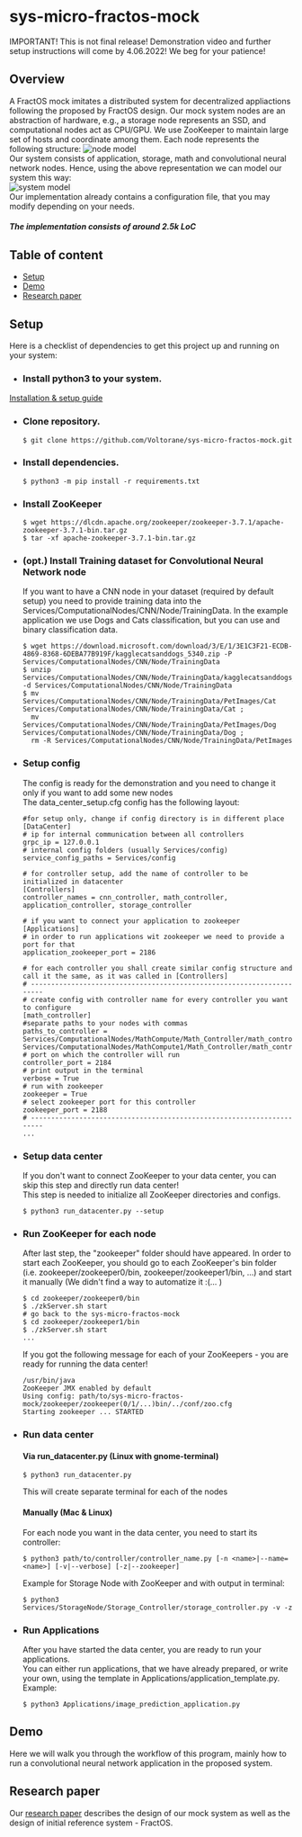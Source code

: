 # sys-micro-fractos-mock

IMPORTANT! This is not final release! Demonstration video and further setup instructions will come by 4.06.2022!
We beg for your patience!

## Overview
A FractOS mock imitates a distributed system for decentralized appliactions following the proposed by FractOS design. 
Our mock system nodes are an abstraction of hardware, e.g., a storage node represents an SSD, and computational nodes act as CPU/GPU.
We use ZooKeeper to maintain large set of hosts and coordinate among them.
Each node represents the following structure:
![node model][node_model] \
Our system consists of application, storage, math and convolutional neural network nodes. Hence, using the above representation we can model our system this way: \
![system model][sys_model] \
Our implementation already contains a configuration file, that you may modify depending on your needs.

##### The implementation consists of around 2.5k LoC

## Table of content
- [Setup](#-setup)
- [Demo](#-demo)
- [Research paper](#-research-paper)
## Setup
Here is a checklist of dependencies to get this project up and running on your system:
* ### Install python3 to your system.
[Installation & setup guide](https://realpython.com/installing-python/)
* ### Clone repository.
  ```
  $ git clone https://github.com/Voltorane/sys-micro-fractos-mock.git
  ```
* ### Install dependencies.
  ```
  $ python3 -m pip install -r requirements.txt
  ```
* ### Install ZooKeeper
  ```
  $ wget https://dlcdn.apache.org/zookeeper/zookeeper-3.7.1/apache-zookeeper-3.7.1-bin.tar.gz
  $ tar -xf apache-zookeeper-3.7.1-bin.tar.gz
  ```
* ### (opt.) Install Training dataset for Convolutional Neural Network node
  If you want to have a CNN node in your dataset (required by default setup) you need to provide training data into the Services/ComputationalNodes/CNN/Node/TrainingData.
  In the example application we use Dogs and Cats classification, but you can use and binary classification data.
  ```
  $ wget https://download.microsoft.com/download/3/E/1/3E1C3F21-ECDB-4869-8368-6DEBA77B919F/kagglecatsanddogs_5340.zip -P Services/ComputationalNodes/CNN/Node/TrainingData
  $ unzip Services/ComputationalNodes/CNN/Node/TrainingData/kagglecatsanddogs_5340.zip -d Services/ComputationalNodes/CNN/Node/TrainingData
  $ mv Services/ComputationalNodes/CNN/Node/TrainingData/PetImages/Cat Services/ComputationalNodes/CNN/Node/TrainingData/Cat ;
    mv Services/ComputationalNodes/CNN/Node/TrainingData/PetImages/Dog Services/ComputationalNodes/CNN/Node/TrainingData/Dog ;
    rm -R Services/ComputationalNodes/CNN/Node/TrainingData/PetImages
  ```

* ### Setup config
  The config is ready for the demonstration and you need to change it only if you want to add some new nodes \
  The data_center_setup.cfg config has the following layout:
    ```
    #for setup only, change if config directory is in different place
    [DataCenter]
    # ip for internal communication between all controllers
    grpc_ip = 127.0.0.1
    # internal config folders (usually Services/config)
    service_config_paths = Services/config

    # for controller setup, add the name of controller to be initialized in datacenter
    [Controllers]
    controller_names = cnn_controller, math_controller, application_controller, storage_controller

    # if you want to connect your application to zookeeper
    [Applications]
    # in order to run applications wit zookeeper we need to provide a port for that
    application_zookeeper_port = 2186

    # for each controller you shall create similar config structure and call it the same, as it was called in [Controllers]
    # ----------------------------------------------------------------------
    # create config with controller name for every controller you want to configure
    [math_controller]
    #separate paths to your nodes with commas
    paths_to_controller = Services/ComputationalNodes/MathCompute/Math_Controller/math_controller.py, Services/ComputationalNodes/MathCompute1/Math_Controller/math_controller.py
    # port on which the controller will run
    controller_port = 2184
    # print output in the terminal
    verbose = True
    # run with zookeeper
    zookeeper = True
    # select zookeeper port for this controller
    zookeeper_port = 2188
    # ----------------------------------------------------------------------
    ...
    ```
* ### Setup data center
  If you don't want to connect ZooKeeper to your data center, you can skip this step and directly run data center! \
  This step is needed to initialize all ZooKeeper directories and configs.
  ```
  $ python3 run_datacenter.py --setup
  ```
* ### Run ZooKeeper for each node
  After last step, the "zookeeper" folder should have appeared. In order to start each ZooKeeper, you should go to each ZooKeeper's bin folder (i.e. zookeeper/zookeeper0/bin, zookeeper/zookeeper1/bin, ...) and start it manually (We didn't find a way to automatize it :(... )
  ```
  $ cd zookeeper/zookeeper0/bin
  $ ./zkServer.sh start
  # go back to the sys-micro-fractos-mock
  $ cd zookeeper/zookeeper1/bin
  $ ./zkServer.sh start
  ...
  ```
  If you got the following message for each of your ZooKeepers - you are ready for running the data center!
  ```
  /usr/bin/java
  ZooKeeper JMX enabled by default
  Using config: path/to/sys-micro-fractos-mock/zookeeper/zookeeper(0/1/...)bin/../conf/zoo.cfg
  Starting zookeeper ... STARTED
  ```
* ### Run data center
  #### **Via run_datacenter.py (Linux with gnome-terminal)**
  ```
  $ python3 run_datacenter.py
  ```
  This will create separate terminal for each of the nodes
  #### **Manually (Mac & Linux)**
  For each node you want in the data center, you need to start its controller:
  ```
  $ python3 path/to/controller/controller_name.py [-n <name>|--name=<name>] [-v|--verbose] [-z|--zookeeper]
  ```
  Example for Storage Node with ZooKeeper and with output in terminal:
  ```
  $ python3 Services/StorageNode/Storage_Controller/storage_controller.py -v -z
  ``` 
* ### Run Applications
  After you have started the data center, you are ready to run your applications.\
  You can either run applications, that we have already prepared, or write your own, using the template in Applications/application_template.py. \
  Example:
  ```
  $ python3 Applications/image_prediction_application.py
  ```   

## Demo
Here we will walk you through the workflow of this program, mainly how to run a convolutional neural network application in the proposed system.
## Research paper
Our [research paper] describes the design of our mock system as well as the design of initial reference system - FractOS.

[node_model]: resources/node_model.png
[sys_model]: resources/sys_model.png
[research paper]: resources/report.pdf
